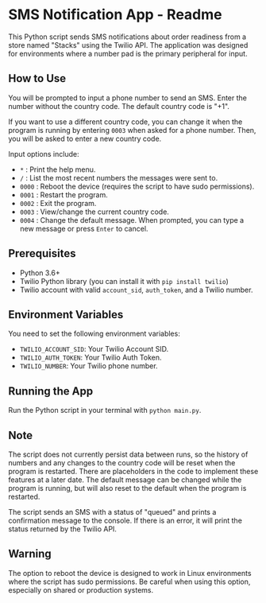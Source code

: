 # SMS Notification App - Readme

This Python script sends SMS notifications about order readiness from a store named "Stacks" using the Twilio API. The application was designed for environments where a number pad is the primary peripheral for input.

## How to Use

You will be prompted to input a phone number to send an SMS. Enter the number without the country code. The default country code is "+1". 

If you want to use a different country code, you can change it when the program is running by entering `0003` when asked for a phone number. Then, you will be asked to enter a new country code.

Input options include:

- `*` : Print the help menu.
- `/` : List the most recent numbers the messages were sent to.
- `0000` : Reboot the device (requires the script to have sudo permissions).
- `0001` : Restart the program.
- `0002` : Exit the program.
- `0003` : View/change the current country code.
- `0004` : Change the default message. When prompted, you can type a new message or press `Enter` to cancel.

## Prerequisites

- Python 3.6+
- Twilio Python library (you can install it with `pip install twilio`)
- Twilio account with valid `account_sid`, `auth_token`, and a Twilio number.

## Environment Variables

You need to set the following environment variables:

- `TWILIO_ACCOUNT_SID`: Your Twilio Account SID.
- `TWILIO_AUTH_TOKEN`: Your Twilio Auth Token.
- `TWILIO_NUMBER`: Your Twilio phone number.

## Running the App

Run the Python script in your terminal with `python main.py`. 

## Note

The script does not currently persist data between runs, so the history of numbers and any changes to the country code will be reset when the program is restarted. There are placeholders in the code to implement these features at a later date. The default message can be changed while the program is running, but will also reset to the default when the program is restarted. 

The script sends an SMS with a status of "queued" and prints a confirmation message to the console. If there is an error, it will print the status returned by the Twilio API.

## Warning

The option to reboot the device is designed to work in Linux environments where the script has sudo permissions. Be careful when using this option, especially on shared or production systems.
